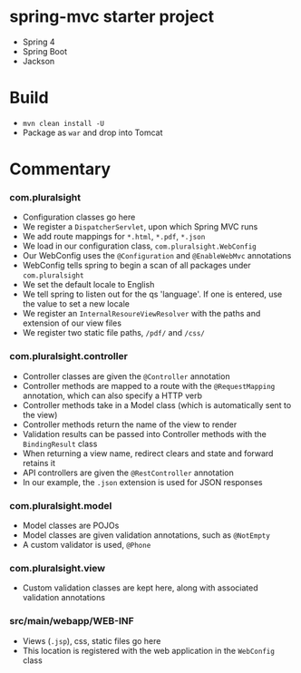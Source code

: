 # spring-mvc starter project

  - Spring 4
  - Spring Boot
  - Jackson

# Build

  - `mvn clean install -U`
  - Package as `war` and drop into Tomcat

# Commentary

### com.pluralsight

  - Configuration classes go here
  - We register a `DispatcherServlet`, upon which Spring MVC runs
  - We add route mappings for `*.html`, `*.pdf`, `*.json`
  - We load in our configuration class, `com.pluralsight.WebConfig`
  - Our WebConfig uses the `@Configuration` and `@EnableWebMvc` annotations
  - WebConfig tells spring to begin a scan of all packages under `com.pluralsight`
  - We set the default locale to English
  - We tell spring to listen out for the qs 'language'. If one is entered, use the value to set a new locale
  - We register an `InternalResoureViewResolver` with the paths and extension of our view files
  - We register two static file paths, `/pdf/` and `/css/`

### com.pluralsight.controller

  - Controller classes are given the `@Controller` annotation
  - Controller methods are mapped to a route with the `@RequestMapping` annotation, which can also specify a HTTP verb
  - Controller methods take in a Model class (which is automatically sent to the view)
  - Controller methods return the name of the view to render
  - Validation results can be passed into Controller methods with the `BindingResult` class
  - When returning a view name, redirect clears and state and forward retains it
  - API controllers are given the `@RestController` annotation
  - In our example, the `.json` extension is used for JSON responses

### com.pluralsight.model

  - Model classes are POJOs
  - Model classes are given validation annotations, such as `@NotEmpty`
  - A custom validator is used, `@Phone`

### com.pluralsight.view

  - Custom validation classes are kept here, along with associated validation annotations

### src/main/webapp/WEB-INF

  - Views (`.jsp`), css, static files go here
  - This location is registered with the web application in the `WebConfig` class